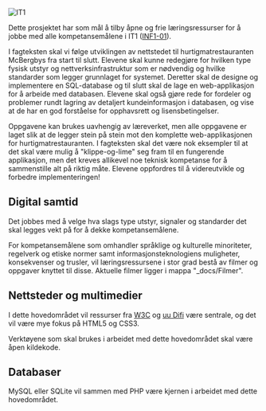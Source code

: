 ![IT1](https://github.com/bitjungle/IT1/blob/master/img/IT1-logo-128x128.png)

Dette prosjektet har som mål å tilby åpne og frie læringsressurser for å jobbe med alle kompetansemålene i IT1 ([INF1-01](http://www.udir.no/kl06/INF1-01/)).

I fagteksten skal vi følge utviklingen av nettstedet til hurtigmatrestauranten McBergbys fra start til slutt. Elevene skal kunne redegjøre for hvilken type fysisk utstyr og nettverksinfrastruktur som er nødvendig og hvilke standarder som legger grunnlaget for systemet. Deretter skal de designe og implementere en SQL-database og til slutt skal de lage en web-applikasjon for å arbeide med databasen. Elevene skal også gjøre rede for fordeler og problemer rundt lagring av detaljert kundeinformasjon i databasen, og vise at de har en god forståelse for opphavsrett og lisensbetingelser.

Oppgavene kan brukes uavhengig av læreverket, men alle oppgavene er laget slik at de legger stein på stein mot den komplette web-applikasjonen for hurtigmatrestauranten. I fagteksten skal det være nok eksempler til at det skal være mulig å "klippe-og-lime" seg fram til en fungerende applikasjon, men det kreves allikevel noe teknisk kompetanse for å sammenstille alt på riktig måte. Elevene oppfordres til å videreutvikle og forbedre implementeringen!

Digital samtid
--------------
Det jobbes med å velge hva slags type utstyr, signaler og standarder det skal legges vekt på for å dekke kompetansemålene.

For kompetansemålene som omhandler språklige og kulturelle minoriteter, regelverk og etiske normer samt informasjonsteknologiens muligheter, konsekvenser og trusler, vil læringsressursene i stor grad bestå av filmer og oppgaver knyttet til disse. Aktuelle filmer ligger i mappa "_docs/Filmer".

Nettsteder og multimedier
-------------------------
I dette hovedområdet vil ressurser fra [W3C](http://www.w3.org/) og [uu Difi](http://uu.difi.no/) være sentrale, og det vil være mye fokus på HTML5 og CSS3.

Verktøyene som skal brukes i arbeidet med dette hovedområdet skal være åpen kildekode.

Databaser
---------
MySQL eller SQLite vil sammen med PHP være kjernen i arbeidet med dette hovedområdet. 




